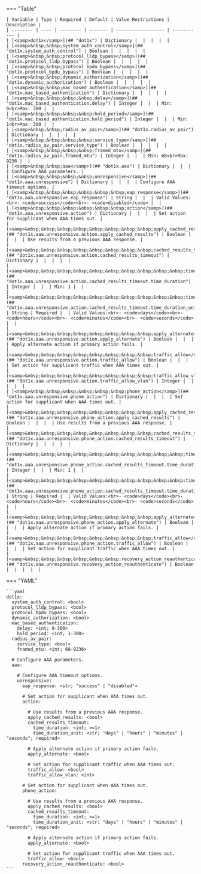 <!--
  ~ Copyright (c) 2024 Arista Networks, Inc.
  ~ Use of this source code is governed by the Apache License 2.0
  ~ that can be found in the LICENSE file.
  -->
=== "Table"

    | Variable | Type | Required | Default | Value Restrictions | Description |
    | -------- | ---- | -------- | ------- | ------------------ | ----------- |
    | [<samp>dot1x</samp>](## "dot1x") | Dictionary |  |  |  |  |
    | [<samp>&nbsp;&nbsp;system_auth_control</samp>](## "dot1x.system_auth_control") | Boolean |  |  |  |  |
    | [<samp>&nbsp;&nbsp;protocol_lldp_bypass</samp>](## "dot1x.protocol_lldp_bypass") | Boolean |  |  |  |  |
    | [<samp>&nbsp;&nbsp;protocol_bpdu_bypass</samp>](## "dot1x.protocol_bpdu_bypass") | Boolean |  |  |  |  |
    | [<samp>&nbsp;&nbsp;dynamic_authorization</samp>](## "dot1x.dynamic_authorization") | Boolean |  |  |  |  |
    | [<samp>&nbsp;&nbsp;mac_based_authentication</samp>](## "dot1x.mac_based_authentication") | Dictionary |  |  |  |  |
    | [<samp>&nbsp;&nbsp;&nbsp;&nbsp;delay</samp>](## "dot1x.mac_based_authentication.delay") | Integer |  |  | Min: 0<br>Max: 300 |  |
    | [<samp>&nbsp;&nbsp;&nbsp;&nbsp;hold_period</samp>](## "dot1x.mac_based_authentication.hold_period") | Integer |  |  | Min: 1<br>Max: 300 |  |
    | [<samp>&nbsp;&nbsp;radius_av_pair</samp>](## "dot1x.radius_av_pair") | Dictionary |  |  |  |  |
    | [<samp>&nbsp;&nbsp;&nbsp;&nbsp;service_type</samp>](## "dot1x.radius_av_pair.service_type") | Boolean |  |  |  |  |
    | [<samp>&nbsp;&nbsp;&nbsp;&nbsp;framed_mtu</samp>](## "dot1x.radius_av_pair.framed_mtu") | Integer |  |  | Min: 68<br>Max: 9236 |  |
    | [<samp>&nbsp;&nbsp;aaa</samp>](## "dot1x.aaa") | Dictionary |  |  |  | Configure AAA parameters. |
    | [<samp>&nbsp;&nbsp;&nbsp;&nbsp;unresponsive</samp>](## "dot1x.aaa.unresponsive") | Dictionary |  |  |  | Configure AAA timeout options. |
    | [<samp>&nbsp;&nbsp;&nbsp;&nbsp;&nbsp;&nbsp;eap_response</samp>](## "dot1x.aaa.unresponsive.eap_response") | String |  |  | Valid Values:<br>- <code>success</code><br>- <code>disabled</code> |  |
    | [<samp>&nbsp;&nbsp;&nbsp;&nbsp;&nbsp;&nbsp;action</samp>](## "dot1x.aaa.unresponsive.action") | Dictionary |  |  |  | Set action for supplicant when AAA times out. |
    | [<samp>&nbsp;&nbsp;&nbsp;&nbsp;&nbsp;&nbsp;&nbsp;&nbsp;apply_cached_results</samp>](## "dot1x.aaa.unresponsive.action.apply_cached_results") | Boolean |  |  |  | Use results from a previous AAA response. |
    | [<samp>&nbsp;&nbsp;&nbsp;&nbsp;&nbsp;&nbsp;&nbsp;&nbsp;cached_results_timeout</samp>](## "dot1x.aaa.unresponsive.action.cached_results_timeout") | Dictionary |  |  |  |  |
    | [<samp>&nbsp;&nbsp;&nbsp;&nbsp;&nbsp;&nbsp;&nbsp;&nbsp;&nbsp;&nbsp;time_duration</samp>](## "dot1x.aaa.unresponsive.action.cached_results_timeout.time_duration") | Integer |  |  | Min: 1 |  |
    | [<samp>&nbsp;&nbsp;&nbsp;&nbsp;&nbsp;&nbsp;&nbsp;&nbsp;&nbsp;&nbsp;time_duration_unit</samp>](## "dot1x.aaa.unresponsive.action.cached_results_timeout.time_duration_unit") | String | Required |  | Valid Values:<br>- <code>days</code><br>- <code>hours</code><br>- <code>minutes</code><br>- <code>seconds</code> |  |
    | [<samp>&nbsp;&nbsp;&nbsp;&nbsp;&nbsp;&nbsp;&nbsp;&nbsp;apply_alternate</samp>](## "dot1x.aaa.unresponsive.action.apply_alternate") | Boolean |  |  |  | Apply alternate action if primary action fails. |
    | [<samp>&nbsp;&nbsp;&nbsp;&nbsp;&nbsp;&nbsp;&nbsp;&nbsp;traffic_allow</samp>](## "dot1x.aaa.unresponsive.action.traffic_allow") | Boolean |  |  |  | Set action for supplicant traffic when AAA times out. |
    | [<samp>&nbsp;&nbsp;&nbsp;&nbsp;&nbsp;&nbsp;&nbsp;&nbsp;traffic_allow_vlan</samp>](## "dot1x.aaa.unresponsive.action.traffic_allow_vlan") | Integer |  |  |  |  |
    | [<samp>&nbsp;&nbsp;&nbsp;&nbsp;&nbsp;&nbsp;phone_action</samp>](## "dot1x.aaa.unresponsive.phone_action") | Dictionary |  |  |  | Set action for supplicant when AAA times out. |
    | [<samp>&nbsp;&nbsp;&nbsp;&nbsp;&nbsp;&nbsp;&nbsp;&nbsp;apply_cached_results</samp>](## "dot1x.aaa.unresponsive.phone_action.apply_cached_results") | Boolean |  |  |  | Use results from a previous AAA response. |
    | [<samp>&nbsp;&nbsp;&nbsp;&nbsp;&nbsp;&nbsp;&nbsp;&nbsp;cached_results_timeout</samp>](## "dot1x.aaa.unresponsive.phone_action.cached_results_timeout") | Dictionary |  |  |  |  |
    | [<samp>&nbsp;&nbsp;&nbsp;&nbsp;&nbsp;&nbsp;&nbsp;&nbsp;&nbsp;&nbsp;time_duration</samp>](## "dot1x.aaa.unresponsive.phone_action.cached_results_timeout.time_duration") | Integer |  |  | Min: 1 |  |
    | [<samp>&nbsp;&nbsp;&nbsp;&nbsp;&nbsp;&nbsp;&nbsp;&nbsp;&nbsp;&nbsp;time_duration_unit</samp>](## "dot1x.aaa.unresponsive.phone_action.cached_results_timeout.time_duration_unit") | String | Required |  | Valid Values:<br>- <code>days</code><br>- <code>hours</code><br>- <code>minutes</code><br>- <code>seconds</code> |  |
    | [<samp>&nbsp;&nbsp;&nbsp;&nbsp;&nbsp;&nbsp;&nbsp;&nbsp;apply_alternate</samp>](## "dot1x.aaa.unresponsive.phone_action.apply_alternate") | Boolean |  |  |  | Apply alternate action if primary action fails. |
    | [<samp>&nbsp;&nbsp;&nbsp;&nbsp;&nbsp;&nbsp;&nbsp;&nbsp;traffic_allow</samp>](## "dot1x.aaa.unresponsive.phone_action.traffic_allow") | Boolean |  |  |  | Set action for supplicant traffic when AAA times out. |
    | [<samp>&nbsp;&nbsp;&nbsp;&nbsp;&nbsp;&nbsp;recovery_action_reauthenticate</samp>](## "dot1x.aaa.unresponsive.recovery_action_reauthenticate") | Boolean |  |  |  |  |

=== "YAML"

    ```yaml
    dot1x:
      system_auth_control: <bool>
      protocol_lldp_bypass: <bool>
      protocol_bpdu_bypass: <bool>
      dynamic_authorization: <bool>
      mac_based_authentication:
        delay: <int; 0-300>
        hold_period: <int; 1-300>
      radius_av_pair:
        service_type: <bool>
        framed_mtu: <int; 68-9236>

      # Configure AAA parameters.
      aaa:

        # Configure AAA timeout options.
        unresponsive:
          eap_response: <str; "success" | "disabled">

          # Set action for supplicant when AAA times out.
          action:

            # Use results from a previous AAA response.
            apply_cached_results: <bool>
            cached_results_timeout:
              time_duration: <int; >=1>
              time_duration_unit: <str; "days" | "hours" | "minutes" | "seconds"; required>

            # Apply alternate action if primary action fails.
            apply_alternate: <bool>

            # Set action for supplicant traffic when AAA times out.
            traffic_allow: <bool>
            traffic_allow_vlan: <int>

          # Set action for supplicant when AAA times out.
          phone_action:

            # Use results from a previous AAA response.
            apply_cached_results: <bool>
            cached_results_timeout:
              time_duration: <int; >=1>
              time_duration_unit: <str; "days" | "hours" | "minutes" | "seconds"; required>

            # Apply alternate action if primary action fails.
            apply_alternate: <bool>

            # Set action for supplicant traffic when AAA times out.
            traffic_allow: <bool>
          recovery_action_reauthenticate: <bool>
    ```
